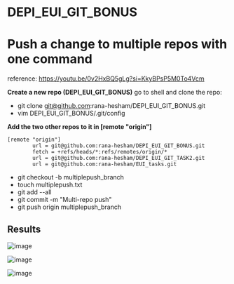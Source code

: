 # DEPI_EUI_GIT_BONUS
# Push a change to multiple repos with one command

reference: https://youtu.be/0v2HxBQ5gLg?si=KkyBPsP5M0To4Vcm


**Create a new repo (DEPI_EUI_GIT_BONUS)**
go to shell and clone the repo: 

- git clone git@github.com:rana-hesham/DEPI_EUI_GIT_BONUS.git
- vim DEPI_EUI_GIT_BONUS/.git/config

**Add the two other repos to it in [remote "origin"]**

```
[remote "origin"]
        url = git@github.com:rana-hesham/DEPI_EUI_GIT_BONUS.git
        fetch = +refs/heads/*:refs/remotes/origin/*
        url = git@github.com:rana-hesham/DEPI_EUI_GIT_TASK2.git
        url = git@github.com:rana-hesham/EUI_tasks.git
```

- git checkout -b multiplepush_branch
- touch multiplepush.txt
- git add --all
- git commit -m "Multi-repo push"
- git push origin multiplepush_branch

## Results 

![image](https://github.com/user-attachments/assets/f5588e40-3ea6-479d-97be-a8a1b32fc56a)

![image](https://github.com/user-attachments/assets/a7da4e1a-cfe2-46f4-920b-01facd15da2d)

![image](https://github.com/user-attachments/assets/a4c3eabc-0d83-4610-aa09-ae6673971452)


